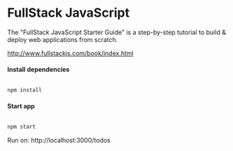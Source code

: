 # FullStack JavaScript

The "FullStack JavaScript Starter Guide" is a step-by-step tutorial to build & deploy web applications from scratch. 

http://www.fullstackjs.com/book/index.html

#### Install dependencies

````md

npm install
````

#### Start app

````md

npm start
````

Run on: http://localhost:3000/todos